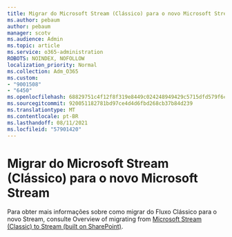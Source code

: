 ```yaml
---
title: Migrar do Microsoft Stream (Clássico) para o novo Microsoft Stream
ms.author: pebaum
author: pebaum
manager: scotv
ms.audience: Admin
ms.topic: article
ms.service: o365-administration
ROBOTS: NOINDEX, NOFOLLOW
localization_priority: Normal
ms.collection: Adm_O365
ms.custom:
- "9001508"
- "6450"
ms.openlocfilehash: 68829751c4f12f8f319e8449c024248949429c5715dfd579f6cbc67d59584b5f
ms.sourcegitcommit: 920051182781bd97ce4d4d6fbd268cb37b84d239
ms.translationtype: MT
ms.contentlocale: pt-BR
ms.lasthandoff: 08/11/2021
ms.locfileid: "57901420"
---
```

# <a name="migrate-from-microsoft-stream-classic-to-the-new-microsoft-stream"></a>Migrar do Microsoft Stream (Clássico) para o novo Microsoft Stream

Para obter mais informações sobre como migrar do Fluxo Clássico para o novo Stream, consulte Overview of migrating from [Microsoft Stream (Classic) to Stream (built on SharePoint)](https://docs.microsoft.com/stream/streamnew/stream-classic-to-new-migration-overview).